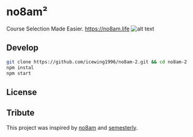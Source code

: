 # no8am²
Course Selection Made Easier.
https://no8am.life
![alt text](https://github.com/icewing1996/no8am-2/master/src/screenshot.png "no8am²")
## Develop
```bash
git clone https://github.com/icewing1996/no8am-2.git && cd no8am-2
npm instal
npm start
```

## License

## Tribute
This project was inspired by [no8am](https://github.com/nowyasimi/no8am) and [semesterly](https://github.com/noahpresler/semesterly).
